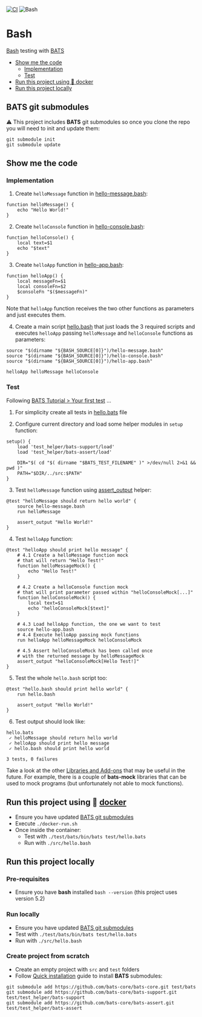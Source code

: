 [![CI](https://github.com/rogervinas/tests-everywhere/actions/workflows/bash.yml/badge.svg)](https://github.com/rogervinas/tests-everywhere/actions/workflows/bash.yml)
![Bash](https://img.shields.io/badge/Bash-5.2-blue?labelColor=black)

# Bash

[Bash](https://www.gnu.org/software/bash/) testing with [BATS](https://bats-core.readthedocs.io/en/stable/#)

- [Show me the code](#show-me-the-code)
  - [Implementation](#implementation)
  - [Test](#test)
- [Run this project using 🐳 docker](#run-this-project-using--docker)
- [Run this project locally](#run-this-project-locally)

## BATS git submodules

⚠️ This project includes **BATS** git submodules so once you clone the repo you will need to init and update them:

```
git submodule init
git submodule update
```

## Show me the code

### Implementation

1. Create `helloMessage` function in [hello-message.bash](src/hello-message.bash):

```shell
function helloMessage() {
    echo "Hello World!"
}
```

2. Create `helloConsole` function in [hello-console.bash](src/hello-console.bash):

```shell
function helloConsole() {
    local text=$1
    echo "$text"
}
```

3. Create `helloApp` function in [hello-app.bash](src/hello-app.bash):

```shell
function helloApp() {
    local messageFn=$1
    local consoleFn=$2
    $consoleFn "$($messageFn)"
}
```

Note that `helloApp` function receives the two other functions as parameters and just executes them.

4. Create a main script [hello.bash](src/hello.bash) that just loads the 3 required scripts and executes `helloApp` passing `helloMessage` and `helloConsole` functions as parameters:

```shell
source "$(dirname "${BASH_SOURCE[0]}")/hello-message.bash"
source "$(dirname "${BASH_SOURCE[0]}")/hello-console.bash"
source "$(dirname "${BASH_SOURCE[0]}")/hello-app.bash"

helloApp helloMessage helloConsole
```

### Test

Following [BATS Tutorial > Your first test](https://bats-core.readthedocs.io/en/stable/tutorial.html#your-first-test) ...

1. For simplicity create all tests in [hello.bats](test/hello.bats) file

2. Configure current directory and load some helper modules in `setup` function:

```shell
setup() {
    load 'test_helper/bats-support/load'
    load 'test_helper/bats-assert/load'

    DIR="$( cd "$( dirname "$BATS_TEST_FILENAME" )" >/dev/null 2>&1 && pwd )"
    PATH="$DIR/../src:$PATH"
}
```

3. Test `helloMessage` function using [assert_output](https://github.com/bats-core/bats-assert#assert_output) helper:

```shell
@test "helloMessage should return hello world" {
    source hello-message.bash
    run helloMessage

    assert_output "Hello World!"
}
```

4. Test `helloApp` function:

```shell
@test "helloApp should print hello message" {
    # 4.1 Create a helloMessage function mock
    # that will return "Hello Test!"
    function helloMessageMock() {
        echo "Hello Test!"
    }

    # 4.2 Create a helloConsole function mock
    # that will print parameter passed within "helloConsoleMock[...]"
    function helloConsoleMock() {
        local text=$1
        echo "helloConsoleMock[$text]"
    }

    # 4.3 Load helloApp function, the one we want to test
    source hello-app.bash
    # 4.4 Execute helloApp passing mock functions
    run helloApp helloMessageMock helloConsoleMock

    # 4.5 Assert helloConsoleMock has been called once
    # with the returned message by helloMessageMock
    assert_output "helloConsoleMock[Hello Test!]"
}
```

5. Test the whole `hello.bash` script too:

```shell
@test "hello.bash should print hello world" {
    run hello.bash

    assert_output "Hello World!"
}
```

6. Test output should look like:

```
hello.bats
 ✓ helloMessage should return hello world
 ✓ helloApp should print hello message
 ✓ hello.bash should print hello world

3 tests, 0 failures
```

Take a look at the other [Libraries and Add-ons](https://bats-core.readthedocs.io/en/stable/writing-tests.html#libraries-and-add-ons) that may be useful in the future. For example, there is a couple of **bats-mock** libraries that can be used to mock programs (but unfortunately not able to mock functions).

## Run this project using 🐳 [docker](https://www.docker.com/)

- Ensure you have updated [BATS git submodules](#bats-git-submodules)
- Execute `./docker-run.sh`
- Once inside the container:
  - Test with `./test/bats/bin/bats test/hello.bats`
  - Run with `./src/hello.bash`

## Run this project locally

### Pre-requisites

- Ensure you have **bash** installed `bash --version` (this project uses version 5.2)

### Run locally

- Ensure you have updated [BATS git submodules](#bats-git-submodules)
- Test with `./test/bats/bin/bats test/hello.bats`
- Run with `./src/hello.bash`

### Create project from scratch

- Create an empty project with `src` and `test` folders
- Follow [Quick installation](https://bats-core.readthedocs.io/en/stable/tutorial.html#quick-installation) guide to install **BATS** submodules:

```
git submodule add https://github.com/bats-core/bats-core.git test/bats
git submodule add https://github.com/bats-core/bats-support.git test/test_helper/bats-support
git submodule add https://github.com/bats-core/bats-assert.git test/test_helper/bats-assert
```
